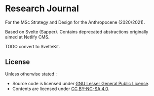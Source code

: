 # Research Journal

For the MSc Strategy and Design for the Anthropocene (2020/2021).

Based on Svelte (Sapper). Contains deprecated abstractions originally aimed at
Netlify CMS.

TODO convert to SvelteKit.

## License

Unless otherwise stated :

- Source code is licensed under [GNU Lesser General Public License](https://www.gnu.org/licenses/lgpl-3.0.html).
- Contents are licensed under [CC BY-NC-SA 4.0](https://creativecommons.org/licenses/by-nc-sa/4.0/).
